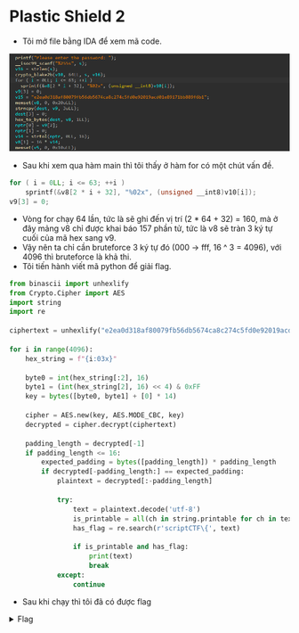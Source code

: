 # Plastic Shield 2

- Tôi mở file bằng IDA để xem mã code.

![img1](./images/img1.png)
- Sau khi xem qua hàm main thì tôi thấy ở hàm for có một chút vấn đề.
``` c
for ( i = 0LL; i <= 63; ++i )
    sprintf(&v8[2 * i + 32], "%02x", (unsigned __int8)v10[i]);
v9[3] = 0;
```
- Vòng for chạy 64 lần, tức là sẽ ghi đến vị trí (2 * 64 + 32) = 160, mà ở đây mảng v8 chỉ được khai báo 157 phần tử, tức là v8 sẽ tràn 3 ký tự cuối của mã hex sang v9.
- Vậy nên ta chỉ cần bruteforce 3 ký tự đó (000 -> fff, 16 ^ 3 = 4096), với 4096 thì bruteforce là khả thi.
- Tôi tiến hành viết mã python để giải flag.
``` python
from binascii import unhexlify
from Crypto.Cipher import AES
import string
import re

ciphertext = unhexlify("e2ea0d318af80079fb56db5674ca8c274c5fd0e92019acd01e89171bb889f6b1")

for i in range(4096):
    hex_string = f"{i:03x}"
    
    byte0 = int(hex_string[:2], 16)
    byte1 = (int(hex_string[2], 16) << 4) & 0xFF
    key = bytes([byte0, byte1] + [0] * 14)
    
    cipher = AES.new(key, AES.MODE_CBC, key)
    decrypted = cipher.decrypt(ciphertext)
    
    padding_length = decrypted[-1]
    if padding_length <= 16:
        expected_padding = bytes([padding_length]) * padding_length
        if decrypted[-padding_length:] == expected_padding:
            plaintext = decrypted[:-padding_length]
            
            try:
                text = plaintext.decode('utf-8')
                is_printable = all(ch in string.printable for ch in text)
                has_flag = re.search(r'scriptCTF\{', text)
                
                if is_printable and has_flag:
                    print(text)
                    break
            except:
                continue
```
- Sau khi chạy thì tôi đã có được flag

<details>
<summary style="cursor: pointer">Flag</summary>

```
scriptCTF{00p513_n07_4641n!}
```
</details>